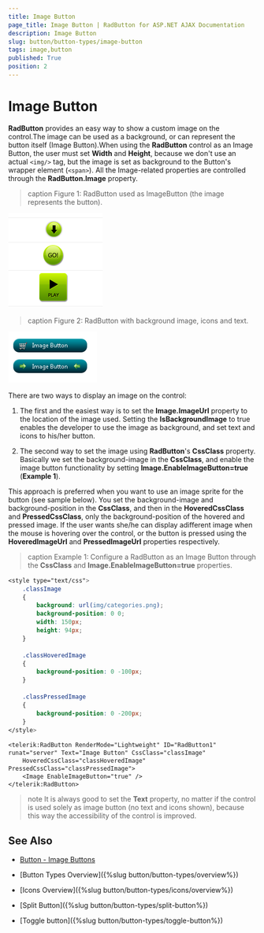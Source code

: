 ```yaml
---
title: Image Button
page_title: Image Button | RadButton for ASP.NET AJAX Documentation
description: Image Button
slug: button/button-types/image-button
tags: image,button
published: True
position: 2
---
```


# Image Button

**RadButton** provides an easy way to show a custom image on the control.The image can be used as a background, or can represent the button itself (Image Button).When using the **RadButton** control as an Image Button, the user must set **Width** and **Height**, because we don't use an actual `<img/>` tag, but the image is set as background to the Button's wrapper element (`<span>`). All the Image-related properties are controlled through the **RadButton.Image** property.

>caption Figure 1: RadButton used as ImageButton (the image represents the button).

![ImageButton](images/button-imagebuttons01.png)

>caption Figure 2: RadButton with background image, icons and text.

![ImageButton2](images/button-imagebuttons02.png)

There are two ways to display an image on the control:

1. The first and the easiest way is to set the **Image.ImageUrl** property to the location of the image used. Setting the **IsBackgroundImage** to true enables the developer to use the image as background, and set text and icons to his/her button.

1. The second way to set the image using **RadButton**'s **CssClass** property. Basically we set the background-image in the **CssClass**, and enable the image button functionality by setting **Image.EnableImageButton=true** (**Example 1**).

This approach is preferred when you want to use an image sprite for the button (see sample below). You set the background-image and background-position in the **CssClass**, and then in the **HoveredCssClass** and **PressedCssClass**, only the background-position of the hovered and pressed image. If the user wants she/he can display adifferent image when the mouse is hovering over the control, or the button is pressed using the **HoveredImageUrl** and **PressedImageUrl** properties respectively.

>caption Example 1: Configure a RadButton as an Image Button through the **CssClass** and **Image.EnableImageButton=true** properties.

````CSS
<style type="text/css">
	.classImage
	{
		background: url(img/categories.png);
		background-position: 0 0;
		width: 150px;
		height: 94px;
	}
	
	.classHoveredImage
	{
		background-position: 0 -100px;
	}
	
	.classPressedImage
	{
		background-position: 0 -200px;
	}
</style>
````

````ASP.NET
<telerik:RadButton RenderMode="Lightweight" ID="RadButton1" runat="server" Text="Image Button" CssClass="classImage"
    HoveredCssClass="classHoveredImage" PressedCssClass="classPressedImage">
    <Image EnableImageButton="true" />
</telerik:RadButton>
````

>note It is always good to set the **Text** property, no matter if the control is used solely as image button (no text and icons shown), because this way the accessibility of the control is improved.

## See Also

 * [Button - Image Buttons](http://demos.telerik.com/aspnet-ajax/button/examples/imagebutton/defaultcs.aspx)

 * [Button Types Overview]({%slug button/button-types/overview%})

 * [Icons Overview]({%slug button/button-types/icons/overview%})

 * [Split Button]({%slug button/button-types/split-button%})

 * [Toggle button]({%slug button/button-types/toggle-button%})
 